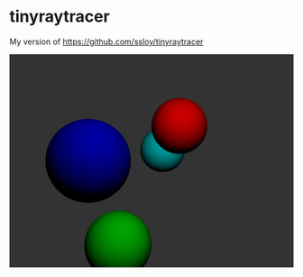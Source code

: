 # tinyraytracer
My version of https://github.com/ssloy/tinyraytracer

![Spheres with diffuse lighting](./framebuffer.png)
